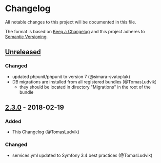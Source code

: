 # Changelog
All notable changes to this project will be documented in this file.

The format is based on [Keep a Changelog](http://keepachangelog.com/en/1.0.0/)
and this project adheres to [Semantic Versioning](http://semver.org/spec/v2.0.0.html).

## [Unreleased]
### Changed
- updated phpunit/phpunit to version 7 (@simara-svatopluk)
- DB migrations are installed from all registered bundles (@TomasLudvik)
    - they should be located in directory "Migrations" in the root of the bundle

## [2.3.0] - 2018-02-19
### Added
- This Changelog (@TomasLudvik)

### Changed
- services.yml updated to Symfony 3.4 best practices (@TomasLudvik)

[Unreleased]: https://github.com/shopsys/migrations/compare/v2.3.0...HEAD
[2.3.0]: https://github.com/shopsys/migrations/compare/v2.2.0...v2.3.0
